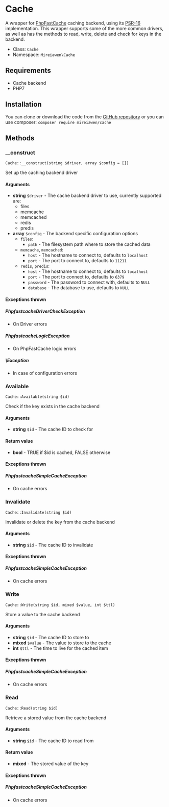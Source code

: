 # Cache

A wrapper for [PhpFastCache](https://www.phpfastcache.com/) caching backend, using its [PSR-16](https://www.php-fig.org/psr/psr-16/) implementation. This wrapper supports some of the more common drivers, as well as has the methods to read, write, delete and check for keys in the backend.

* Class: `Cache`
* Namespace: `Mireiawen\Cache`

## Requirements
* Cache backend
* PHP7

## Installation
You can clone or download the code from the [GitHub repository](https://github.com/Mireiawen/cache) or you can use composer: `composer require mireiawen/cache`

## Methods

### __construct
    Cache::__construct(string $driver, array $config = [])

Set up the caching backend driver

#### Arguments
* **string** `$driver` - The cache backend driver to use, currently supported are:
  * files
  * memcache
  * memcached
  * redis
  * predis
* **array** `$config` - The backend specific configuration options
  * `files`:
    - `path` - The filesystem path where to store the cached data
  * `memcache`, `memcached`:
    - `host` - The hostname to connect to, defaults to `localhost`
    - `port` - The port to connect to, defaults to `11211`
  * `redis`, `predis`:
    - `host` - The hostname to connect to, defaults to `localhost`
    - `port` - The port to connect to, defaults to `6379`
    - `password` - The password to connect with, defaults to `NULL`
    - `database` - The database to use, defaults to `NULL`

#### Exceptions thrown
##### PhpfastcacheDriverCheckException
* On Driver errors

##### PhpfastcacheLogicException
* On PhpFastCache logic errors

##### \Exception
* In case of configuration errors


### Available
    Cache::Available(string $id)

Check if the key exists in the cache backend

#### Arguments
* **string** `$id` - The cache ID to check for

#### Return value
* **bool** - TRUE if $id is cached, FALSE otherwise
 
#### Exceptions thrown
##### PhpfastcacheSimpleCacheException
* On cache errors

### Invalidate
    Cache::Invalidate(string $id)

Invalidate or delete the key from the cache backend
#### Arguments
* **string** `$id` - The cache ID to invalidate

#### Exceptions thrown
##### PhpfastcacheSimpleCacheException
* On cache errors
	
### Write
    Cache::Write(string $id, mixed $value, int $ttl)

Store a value to the cache backend


#### Arguments
* **string** `$id` - The cache ID to store to
* **mixed** `$value` - The value to store to the cache
* **int** `$ttl` - The time to live for the cached item

#### Exceptions thrown
##### PhpfastcacheSimpleCacheException
* On cache errors
	
### Read
    Cache::Read(string $id)

Retrieve a stored value from the cache backend

#### Arguments
* **string** `$id` - The cache ID to read from

#### Return value
* **mixed** - The stored value of the key
 
#### Exceptions thrown
##### PhpfastcacheSimpleCacheException
* On cache errors
